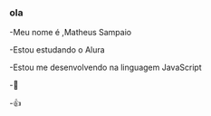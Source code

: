 ### ola
-Meu nome é ,Matheus Sampaio

-Estou estudando o Alura

-Estou me desenvolvendo na linguagem JavaScript

-🌟

-👍
